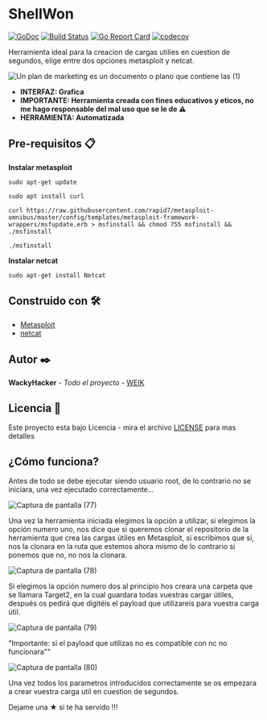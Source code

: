 # ShellWon
[![GoDoc](https://godoc.org/github.com/moby/buildkit?status.svg)](https://godoc.org/github.com/moby/buildkit/client/llb)  [![Build Status](https://github.com/moby/buildkit/workflows/build/badge.svg)](https://github.com/moby/buildkit/actions?query=workflow%3Abuild)  [![Go Report Card](https://goreportcard.com/badge/github.com/moby/buildkit)](https://goreportcard.com/report/github.com/moby/buildkit)  [![codecov](https://codecov.io/gh/moby/buildkit/branch/master/graph/badge.svg)](https://codecov.io/gh/moby/buildkit)

Herramienta ideal para la creacion de cargas utilies en cuestion de segundos, elige entre dos opciones metasploit y netcat.

![Un plan de marketing es un documento o plano que contiene las (1)](https://user-images.githubusercontent.com/69093629/107881169-6d945000-6ee3-11eb-8a7b-cfb6478a913b.gif)

- **INTERFAZ: Grafica**
- **IMPORTANTE: Herramienta creada con fines educativos y eticos, no me hago responsable del 
mal uso que se le de ⚠️**
- **HERRAMIENTA: Automatizada**

## Pre-requisitos 📋
**Instalar metasploit**
```
sudo apt-get update
``` 
``` 
sudo apt install curl
``` 
``` 
curl https://raw.githubusercontent.com/rapid7/metasploit-omnibus/master/config/templates/metasploit-framework-wrappers/msfupdate.erb > msfinstall && chmod 755 msfinstall && ./msfinstall
``` 
``` 
./msfinstall
``` 
**Instalar netcat**
``` 
sudo apt-get install Netcat
```  
## Construido con 🛠️

* [Metasploit](https://nmap.org/) 
* [netcat](https://www.exploit-db.com/) 

## Autor ✒️

**WackyHacker** - *Todo el proyecto* - [WEIK](https://github.com/WackyHacker)
## Licencia 📄

Este proyecto esta bajo Licencia - mira el archivo [LICENSE](https://github.com/WackyHacker/scanbox/blob/master/LICENSE) para mas detalles

## ¿Cómo funciona?

Antes de todo se debe ejecutar siendo usuario root, de lo contrario no se iniciara, una vez ejecutado correctamente...

![Captura de pantalla (77)](https://user-images.githubusercontent.com/69093629/107892497-cc7ab900-6f25-11eb-9c63-621df864dca4.png)

Una vez la herramienta iniciada elegimos la opción a utilizar, si elegimos la opción numero uno, nos dice que si queremos clonar el repositorio de la herramienta que crea las cargas útiles en Metasploit, si escribimos que si, nos la clonara en la ruta que estemos ahora mismo de lo contrario si ponemos que no, no nos la clonara.

![Captura de pantalla (78)](https://user-images.githubusercontent.com/69093629/107892510-e2887980-6f25-11eb-9458-4fa4f3f97c6a.png)

Si elegimos la opción numero dos al principio hos creara una carpeta que se llamara Target2, en la cual guardara todas vuestras cargar útiles, después os pedirá que digitéis el payload que utilizareis para vuestra carga útil.

![Captura de pantalla (79)](https://user-images.githubusercontent.com/69093629/107892601-8a05ac00-6f26-11eb-8cdf-e2589c973fd2.png)

"Importante: si el payload que utilizas no es compatible con nc no funcionara"" 

![Captura de pantalla (80)](https://user-images.githubusercontent.com/69093629/107892627-ba4d4a80-6f26-11eb-8bd4-095d81759e3d.png)

Una vez todos los parametros introducidos correctamente se os empezara a crear vuestra carga util en cuestion de segundos.

Dejame una ★ si te ha servido !!! 
